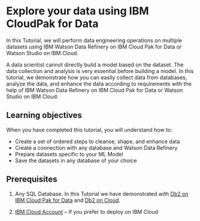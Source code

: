 # Explore your data using IBM CloudPak for Data

In this Tutorial, we will perform data engineering operations on multiple datasets using IBM Watson Data Refinery on IBM Cloud Pak for Data or Watson Studio on IBM Cloud.

A data scientist cannot directly build a model based on the dataset. The data collection and analysis is very essential before building a model. In this tutorial, we demonstrate how you can easily collect data from databases, analyze the data, and enhance the data according to requirements with the help of IBM Watson Data Refinery on IBM Cloud Pak for Data or Watson Studio on IBM Cloud.

## Learning objectives
When you have completed this tutorial, you will understand how to:

- Create a set of ordered steps to cleanse, shape, and enhance data
- Create a connection with any database and Watson Data Refinery
- Prepare datasets specific to your ML Model
- Save the datasets in any database of your choice

## Prerequisites
1. Any SQL Database.
In this Tutorial we have demonstrated with [Db2 on IBM Cloud Pak for Data](https://www.ibm.com/support/producthub/icpdata/docs/content/SSQNUZ_current/cpd/svc/db2z/create_database_db2z.html) and [Db2 on Cloud](https://cloud.ibm.com/catalog/services/db2).

1. [IBM Cloud Account](https://ibm.biz/aipath2) – If you prefer to deploy on IBM Cloud
